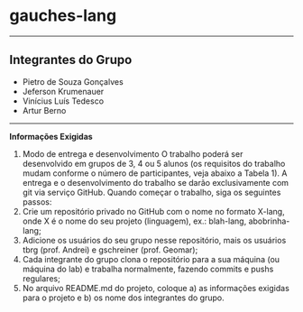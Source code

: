 # gauches-lang
---

## Integrantes do Grupo

- Pietro de Souza Gonçalves
- Jeferson Krumenauer
- Vinícius Luís Tedesco
- Artur Berno
----

**Informações Exigidas**

1. Modo de entrega e desenvolvimento
O trabalho poderá ser desenvolvido em grupos de 3, 4 ou 5 alunos (os requisitos do trabalho mudam conforme o
número de participantes, veja abaixo a Tabela 1). A entrega e o desenvolvimento do trabalho se darão
exclusivamente com git via serviço GitHub. Quando começar o trabalho, siga os seguintes passos:
1. Crie um repositório privado no GitHub com o nome no formato X-lang, onde X é o nome do seu projeto
(linguagem), ex.: blah-lang, abobrinha-lang;
2. Adicione os usuários do seu grupo nesse repositório, mais os usuários tbrg (prof. Andrei) e gschreiner
(prof. Geomar);
3. Cada integrante do grupo clona o repositório para a sua máquina (ou máquina do lab) e trabalha
normalmente, fazendo commits e pushs regulares;
4. No arquivo README.md do projeto, coloque a) as informações exigidas para o projeto e b) os nome dos
integrantes do grupo.